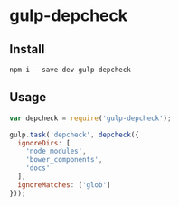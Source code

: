 # gulp-depcheck

## Install

```
npm i --save-dev gulp-depcheck
```

## Usage

``` js
var depcheck = require('gulp-depcheck');

gulp.task('depcheck', depcheck({
  ignoreDirs: [
    'node_modules',
    'bower_components',
    'docs'
  ],
  ignoreMatches: ['glob']
}));
```
